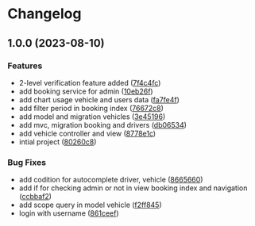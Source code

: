 # Changelog

## 1.0.0 (2023-08-10)


### Features

* 2-level verification feature added ([7f4c4fc](https://github.com/FirmanWahyudi007/VehiManage/commit/7f4c4fcc65f70c18aa1900edd647bb3be2b5755e))
* add booking service for admin ([10eb26f](https://github.com/FirmanWahyudi007/VehiManage/commit/10eb26f8b357aa832cc30d1b5ef37ca3c60b494d))
* add chart usage vehicle and users data ([fa7fe4f](https://github.com/FirmanWahyudi007/VehiManage/commit/fa7fe4f79ef749e47945f56190b5ca5495fff1a2))
* add filter period in booking index ([76672c8](https://github.com/FirmanWahyudi007/VehiManage/commit/76672c85bc9a0b95164fdfc5a629c560f3a98e86))
* add model and migration vehicles ([3e45196](https://github.com/FirmanWahyudi007/VehiManage/commit/3e451960f7441b8a67093c85f7daf87bc030263d))
* add mvc, migration booking and drivers ([db06534](https://github.com/FirmanWahyudi007/VehiManage/commit/db0653492e66626a3e23e45c78e2ff8d7ff3b7ac))
* add vehicle controller and view ([8778e1c](https://github.com/FirmanWahyudi007/VehiManage/commit/8778e1c0d1a9389620fa9cb54184d26c50012bb6))
* intial project ([80260c8](https://github.com/FirmanWahyudi007/VehiManage/commit/80260c88f95b894241dc9d4e135b2bcb777a5d64))


### Bug Fixes

* add codition for autocomplete driver, vehicle ([8665660](https://github.com/FirmanWahyudi007/VehiManage/commit/8665660c4b30da576e09e5118adeac7fb7df1b55))
* add if for checking admin or not in view booking index and navigation ([ccbbaf2](https://github.com/FirmanWahyudi007/VehiManage/commit/ccbbaf2a69249d419ac594e2f10d0243da1f9f76))
* add scope query in model vehicle ([f2ff845](https://github.com/FirmanWahyudi007/VehiManage/commit/f2ff845bf8caa753b8c32541fe7aec028ac216f8))
* login with username ([861ceef](https://github.com/FirmanWahyudi007/VehiManage/commit/861ceefe4cc3d6916785c264a1fb391398e1a6af))
